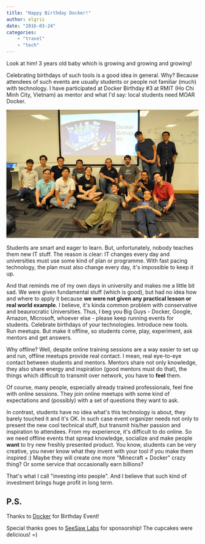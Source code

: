 ```yaml
---
title: "Happy Birthday Docker!"
author: elgris
date: "2016-03-24"
categories:
    - "travel"
    - "tech"
---
```


Look at him! 3 years old baby which is growing and growing and growing!

Celebrating birthdays of such tools is a good idea in general. Why? Because attendees of such events are usually students or people not familiar (much) with technology. I have participated at Docker Birthday #3 at RMIT (Ho Chi Minh City, Vietnam) as mentor and what I'd say: local students need MOAR Docker.

![ Docker Birthday! !](/img/5_docker_birthday/docker_birthday.jpg)

Students are smart and eager to learn. But, unfortunately, nobody teaches them new IT stuff. The reason is clear: IT changes every day and universities must use some kind of plan or programme. With fast pacing technology, the plan must also change every day, it's impossible to keep it up.

And that reminds me of my own days in university and makes me a little bit sad. We were given fundamental stuff (which is good), but had no idea how and where to apply it because **we were not given any practical lesson or real world example**. I believe, it's kinda common problem with conservative and beaurocratic Universities. Thus, I beg you Big Guys - Docker, Google, Amazon, Microsoft, whoever else - please keep running events for students. Celebrate birthdays of your technologies. Introduce new tools. Run meetups. But make it offline, so students come, play, experiment, ask mentors and get answers. 

Why offline? Well, despite online training sessions are a way easier to set up and run, offline meetups provide real contact. I mean, real eye-to-eye contact between students and mentors. Mentors share not only knowledge, they also share energy and inspiration (good mentors must do that), the things which difficult to transmit over network, you have to **feel** them. 

Of course, many people, especially already trained professionals, feel fine with online sessions. They join online meetups with some kind of expectations and (possibly) with a set of questions they want to ask. 

In contrast, students have no idea what's this technology is about, they barely touched it and it's OK. In such case event organizer needs not only to present the new cool technical stuff, but transmit his/her passion and inspiration to attendees. From my experience, it's difficult to do online. So we need offline events that spread knowledge, socialize and make people **want** to try new freshly presented product. You know, students can be very creative, you never know what they invent with your tool if you make them inspired :) Maybe they will create one more "Minecraft + Docker" crazy thing? Or some service that occasionally earn billions?

That's what I call "investing into people". And I believe that such kind of investment brings huge profit in long term.

## P.S.

Thanks to [Docker](https://www.docker.com/) for Birthday Event!

Special thanks goes to [SeeSaw Labs](http://seesawlabs.com/) for sponsorship! The cupcakes were delicious! =)